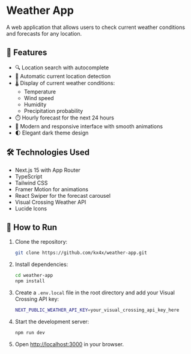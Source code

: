 # Weather App

A web application that allows users to check current weather conditions and forecasts for any location.

## 🌟 Features

- 🔍 Location search with autocomplete
- 📍 Automatic current location detection
- 🌡️ Display of current weather conditions:
  - Temperature
  - Wind speed
  - Humidity
  - Precipitation probability
- ⏱️ Hourly forecast for the next 24 hours
- 🎨 Modern and responsive interface with smooth animations
- 🌓 Elegant dark theme design

## 🛠️ Technologies Used

- Next.js 15 with App Router
- TypeScript
- Tailwind CSS
- Framer Motion for animations
- React Swiper for the forecast carousel
- Visual Crossing Weather API
- Lucide Icons

## 🚀 How to Run

1. Clone the repository:
   ```bash
   git clone https://github.com/kx4x/weather-app.git
   ```

2. Install dependencies:
   ```bash
   cd weather-app
   npm install
   ```

3. Create a `.env.local` file in the root directory and add your Visual Crossing API key:
   ```bash
   NEXT_PUBLIC_WEATHER_API_KEY=your_visual_crossing_api_key_here
   ```

4. Start the development server:
   ```bash
   npm run dev
   ```

5. Open [http://localhost:3000](http://localhost:3000) in your browser.
